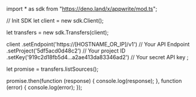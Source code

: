 import * as sdk from "https://deno.land/x/appwrite/mod.ts";

// Init SDK
let client = new sdk.Client();

let transfers = new sdk.Transfers(client);

client
    .setEndpoint('https://[HOSTNAME_OR_IP]/v1') // Your API Endpoint
    .setProject('5df5acd0d48c2') // Your project ID
    .setKey('919c2d18fb5d4...a2ae413da83346ad2') // Your secret API key
;


let promise = transfers.listSources();

promise.then(function (response) {
    console.log(response);
}, function (error) {
    console.log(error);
});